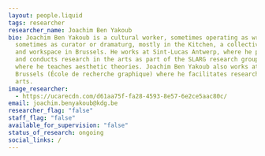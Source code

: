 ```yaml
---
layout: people.liquid
tags: researcher
researcher_name: Joachim Ben Yakoub
bio: Joachim Ben Yakoub is a cultural worker, sometimes operating as writer,
  sometimes as curator or dramaturg, mostly in the Kitchen, a collective study
  and workspace in Brussels. He works at Sint-Lucas Antwerp, where he promotes
  and conducts research in the arts as part of the SLARG research group, and
  where he teaches aesthetic theories. Joachim Ben Yakoub also works at erg in
  Brussels (École de recherche graphique) where he facilitates research in the
  arts.
image_researcher:
  - https://ucarecdn.com/d61aa75f-fa28-4593-8e57-6e2ce5aac80c/
email: joachim.benyakoub@kdg.be
researcher_flag: "false"
staff_flag: "false"
available_for_supervision: "false"
status_of_research: ongoing
social_links: /
---
```

